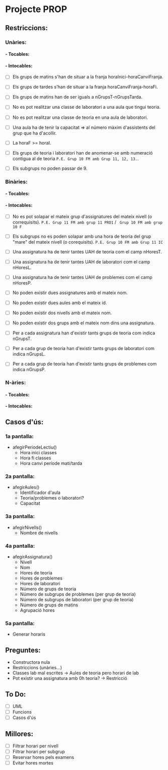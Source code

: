 # Projecte PROP

## Restriccions:

### Unàries:

#### - Tocables:


#### - Intocables:
- [ ] Els grups de matins s'han de situar a la franja horaInici-horaCanviFranja.
- [ ] Els grups de tardes s'han de situar a la franja horaCanviFranja-horaFi.
- [ ] Els grups de matins han de ser iguals a nGrupsT-nGrupsTarda.
- [ ] No es pot realitzar una classe de laboratori a una aula que tingui teoria.
- [ ] No es pot realitzar una classe de teoria en una aula de laboratori.
- [ ] Una aula ha de tenir la capacitat => al número màxim d'assistents del grup que ha d'acollir.
- [ ] La horaF >= horaI.
- [ ] Els grups de teoria i laboratori han de anomenar-se amb numeració contigua al de teoria ```P.E. Grup 10 FM amb Grup 11, 12, 13.```.
- [ ] Els subgrups no poden passar de 9.


### Binàries:

#### - Tocables:

#### - Intocables:
- [ ] No es pot solapar el mateix grup d'assignatures del mateix nivell (o correquisits). ```P.E. Grup 11 FM amb grup 11 PRO1``` / ``` Grup 10 FM amb grup 10 F```
- [ ] Els subgrups no es poden solapar amb una hora de teoria del grup "mare" del mateix nivell (o corequisits). ```P.E. Grup 10 FM amb Grup 11 IC```
- [ ] Una assignatura ha de tenir tantes UAH de teoria com el camp nHoresT.
- [ ] Una assignatura ha de tenir tantes UAH de laboratori com el camp nHoresL.
- [ ] Una assignatura ha de tenir tantes UAH de problemes com el camp nHoresP.

- [ ] No poden existir dues assignatures amb el mateix nom.
- [ ] No poden existir dues aules amb el mateix id.
- [ ] No poden existir dos nivells amb el mateix nom.
- [ ] No poden existir dos grups amb el mateix nom dins una assignatura.

- [ ] Per a cada assignatura han d'existir tants grups de teoria com indica nGrupsT.
- [ ] Per a cada grup de teoria han d'existir tants grups de laboratori com indica nGrupsL.
- [ ] Per a cada grup de teoria han d'existir tants grups de problemes com indica nGrupsP.

### N-àries:

#### - Tocables:

#### - Intocables:

## Casos d'ús:

### 1a pantalla:
- afegirPeriodeLectiu()
    - Hora inici classes
    - Hora fi classes
    - Hora canvi període mati/tarda

### 2a pantalla:

- afegirAules()
    - Identificador d'aula
    - Teoria/problemes o laboratori?
    - Capacitat

### 3a pantalla:

- afegirNivells()
    - Nombre de nivells

### 4a pantalla:

- afegirAssignatura()
    - Nivell
    - Nom
    - Hores de teoria
    - Hores de problemes
    - Hores de laboratori
    - Número de grups de teoria
    - Número de subgrups de problemes (per grup de teoria)
    - Número de subgrups de laboratori (per grup de teoria)
    - Número de grups de matins
    - Agrupació hores

### 5a pantalla:
- Generar horaris

## Preguntes:
- Constructora nula
- Restriccions (unàries...)
- Classes lab mal escrites -> Aules de teoria pero horari de lab
- Pot existir una assignatura amb 0h teoria? -> Restricció

## To Do:

- [ ] UML
- [ ] Funcions
- [ ] Casos d'ús

## Millores:
- [ ] Filtrar horari per nivell
- [ ] Filtrar horari per subgrup
- [ ] Reservar hores pels examens
- [ ] Evitar hores mortes
